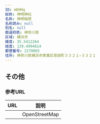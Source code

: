 ```yaml
---
ID: mDHHq
総称: 神明神社
名称: 神明稲荷
名称読み: null
別名: null
都道府県: 神奈川県
区域: 横浜市
緯度: 35.5412264
経度: 139.4994614
郵便番号: 2270065
住所: 神奈川県横浜市青葉区恩田町３３２１−３３２１
---
```


## その他

### 参考URL

| URL | 説明          |
| --- | ------------- |
|     | OpenStreetMap |
